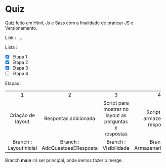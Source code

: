 # Quiz
Quiz feito em Html, Js e Sass com a finalidade de praticar JS e Versionamento.

Link : ....

Lista :

- [X] Etapa 1
- [X] Etapa 2
- [X] Etapa 3
- [ ] Etapa 4

Etapas :

<table align="center">
<tr align="center">
<td>1</td>
<td>2</td>
<td>3</td>
<td>4</td>
</tr >

<tr align="center">
<Td>Criação de layout </td>
<Td>Respostas adicionada</td>
<Td>Script para mostrar no layout as perguntas e respostas</td>
<td>Script para armazenar as respostas</td>
<tr align="center">
<td>Branch : LayoutInicial</td>
<td>Branch : AdcQuestoesEResposta</td>
<td>Branch : Visibilidade </td>
<td>Branch : ArmazenarRespostas</td>
</tr>
</table>


Branch **main** irá ser  principal, onde iremos fazer o merge.
